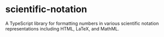 # scientific-notation
A TypeScript library for formatting numbers in various scientific notation representations including HTML, LaTeX, and MathML.
